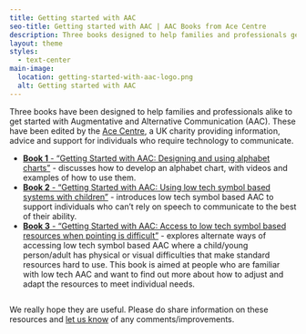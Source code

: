 ```yaml
---
title: Getting started with AAC
seo-title: Getting started with AAC | AAC Books from Ace Centre
description: Three books designed to help families and professionals get started with Augmentative and Alternative Communication (AAC). Edited by Ace Centre, a UK AAC/AT charity.
layout: theme
styles:
  - text-center
main-image:
  location: getting-started-with-aac-logo.png
  alt: Getting started with AAC
---
```


<div class="lead">
	<p>Three books have been designed to help families and professionals alike to get started with Augmentative and Alternative Communication (AAC). These have been edited by the <a href="http://acecentre.org.uk">Ace Centre</a>, a UK charity providing information, advice and support for individuals who require technology to communicate.</p>
</div>

<ul class="col-2">
	<li>
		<a href="{{ 'book1/' absolute_url }}"><strong>Book 1</strong> - “Getting Started with AAC: Designing and using alphabet charts”</a> - discusses how to develop an alphabet chart, with videos and examples of how to use them.
	</li>
	<li>
		<a href="{{ 'book2/' absolute_url }}"><strong>Book 2</strong> - “Getting Started with AAC: Using low tech symbol based systems with children”</a> - introduces low tech symbol based AAC to support individuals who can’t rely on speech to communicate to the best of their ability.
	</li>
	<li>
		<a href="{{ 'book3/' absolute_url }}"><strong>Book 3</strong> - “Getting Started with AAC: Access to low tech symbol based resources when pointing is difficult”</a> - explores alternate ways of accessing low tech symbol based AAC where a child/young person/adult has physical or visual difficulties that make standard resources hard to use.  This book is aimed at people who are familiar with low tech AAC and want to find out more about how to adjust and adapt the resources to meet individual needs.
	</li>
</ul>

<div class="small-12 medium-10 large-8 small-centered columns">
	<p>We really hope they are useful. Please do share information on these resources and <a href="https://acecentre.org.uk/contact-us">let us know</a> of any comments/improvements.</p>
</div>